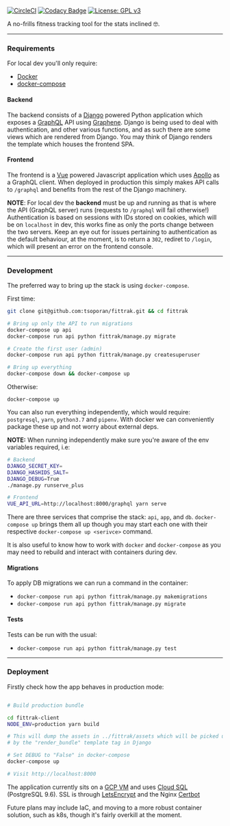 [![CircleCI](https://circleci.com/gh/tsoporan/fittrak/tree/master.svg?style=svg)](https://circleci.com/gh/tsoporan/fittrak/tree/master)
[![Codacy Badge](https://api.codacy.com/project/badge/Grade/cacf93b3fc73458c8f51b02b177e07d4)](https://www.codacy.com/app/titus/fittrak?utm_source=github.com&amp;utm_medium=referral&amp;utm_content=tsoporan/fittrak&amp;utm_campaign=Badge_Grade)
[![License: GPL v3](https://img.shields.io/badge/License-GPL%20v3-blue.svg)](https://www.gnu.org/licenses/gpl-3.0)

A no-frills fitness tracking tool for the stats inclined 🤓.

---

### Requirements

For local dev you'll only require:

- [Docker](https://www.docker.com/)
- [docker-compose](https://docs.docker.com/compose/)

#### Backend

The backend consists of a [Django](https://www.djangoproject.com/) powered Python application which exposes a [GraphQL](https://graphql.org/learn/) API using [Graphene](http://graphene-python.org/). Django is being used to deal with
authentication, and other various functions, and as such there are some views which are rendered from Django. You may think of Django renders the template which houses the frontend SPA.

#### Frontend

The frontend is a [Vue](https://vuejs.org/) powered Javascript application which uses [Apollo](https://www.apollographql.com/) as a GraphQL client. When deployed in production this simply makes API calls to `/graphql` and benefits from the rest of the Django machinery.

**NOTE**: For local dev the **backend** must be up and running as that is where the API (GraphQL server) runs (requests to
`/graphql` will fail otherwise!) Authentication is based on sessions with IDs stored on cookies, which will be on `localhost` in dev, this works fine as only the ports change between the two servers. Keep an eye out for issues pertaining to authentication as the default behaviour, at the moment, is to return a `302`, rediret to `/login`, which will present an error on the frontend console.

---

### Development

The preferred way to bring up the stack is using `docker-compose`.

First time:
```bash
git clone git@github.com:tsoporan/fittrak.git && cd fittrak

# Bring up only the API to run migrations
docker-compose up api
docker-compose run api python fittrak/manage.py migrate

# Create the first user (admin)
docker-compose run api python fittrak/manage.py createsuperuser

# Bring up everything
docker-compose down && docker-compose up
```

Otherwise:
```
docker-compose up
```

You can also run everything independently, which would require: `postgresql`, `yarn`, `python3.7` and `pipenv`.
With docker we can conveniently package these up and not worry about external deps.

**NOTE:** When running independently make sure you're aware of the env variables required, i.e:
```bash
# Backend
DJANGO_SECRET_KEY=
DJANGO_HASHIDS_SALT=
DJANGO_DEBUG=True
./manage.py runserve_plus

# Frontend
VUE_API_URL=http://localhost:8000/graphql yarn serve
```

There are three services that comprise the stack: `api`, `app`, and `db`. `docker-compose up` brings
them all up though you may start each one with their respective `docker-compose up <serivce>`
command.

It is also useful to know how to work with `docker` and `docker-compose` as you may need to rebuild
and interact with containers during dev.

#### Migrations

To apply DB migrations we can run a command in the container:

- `docker-compose run api python fittrak/manage.py makemigrations`
- `docker-compose run api python fittrak/manage.py migrate`

#### Tests

Tests can be run with the usual:

- `docker-compose run api python fittrak/manage.py test`

---

### Deployment

Firstly check how the app behaves in production mode:

```bash

# Build production bundle

cd fittrak-client
NODE_ENV=production yarn build

# This will dump the assets in ../fittrak/assets which will be picked up
# by the "render_bundle" template tag in Django

# Set DEBUG to "False" in docker-compose
docker-compose up

# Visit http://localhost:8000
```


The application currently sits on a [GCP VM](https://cloud.google.com/compute) and uses [Cloud SQL](https://cloud.google.com/sql/) (PostgreSQL 9.6). SSL is through [LetsEncrypt](https://letsencrypt.org/) and the Nginx [Certbot](https://certbot.eff.org/lets-encrypt/ubuntuartful-nginx.html)

Future plans may include IaC, and moving to a more robust container solution, such as k8s, though it's fairly overkill at the moment.
